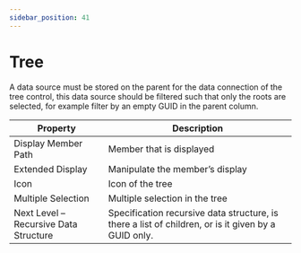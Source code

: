 ```yaml
---
sidebar_position: 41
---
```


# Tree

A data source must be stored on the parent for the data connection of the tree control, this data source should be filtered such that only the roots are selected, for example filter by an empty GUID in the parent column.

| **Property** | **Description** |
| --- | --- |
| Display Member Path | Member that is displayed |
| Extended Display| Manipulate the member’s display |
| Icon | Icon of the tree |
| Multiple Selection |Multiple selection in the tree |
| Next Level – Recursive Data Structure |Specification recursive data structure,  is there a list of children, or is it given by a GUID only.|
